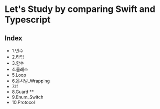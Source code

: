 # Let's Study by comparing Swift and Typescript

## Index

- 1.변수
- 2.타입
- 3.함수
- 4.클래스
- 5.Loop
- 6.옵셔널\_Wrapping
- 7.If
- 8.Guard \*\*
- 9.Enum_Switch
- 10.Protocol
